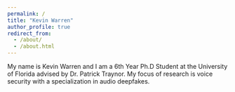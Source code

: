 ```yaml
---
permalink: /
title: "Kevin Warren"
author_profile: true
redirect_from: 
  - /about/
  - /about.html
---
```


My name is Kevin Warren and I am a 6th Year Ph.D Student at the University of Florida advised by Dr. Patrick Traynor. My focus of research is voice security with a specialization in audio deepfakes. 
